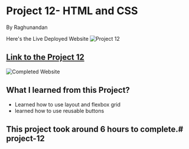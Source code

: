 # Project 12- HTML and CSS 

By Raghunandan

Here's the Live Deployed Website ![Project 12](https://img.shields.io/badge/project%20-12-green)

## [Link to the Project 12](https://businesssolutions.netlify.app) 

![Completed Website](../Project-12/readmeImages/completedScreenshot.jpg)

## What I learned from this Project?

- Learned how to use layout and flexbox grid
- learned how to use reusable buttons


## This project took around 6 hours to complete.# project-12
